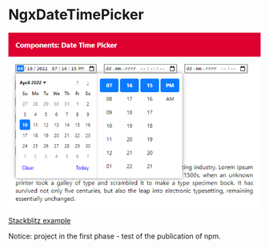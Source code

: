 # NgxDateTimePicker

![](/images/ngx-date-time-picker.png)

[Stackblitz example](https://stackblitz.com/edit/components-date-time-picker)

Notice: project in the first phase - test of the publication of npm.

